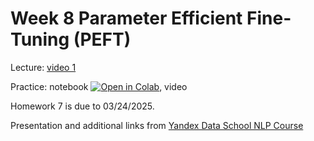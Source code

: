 # Week 8 Parameter Efficient Fine-Tuning (PEFT)

Lecture: [video 1](https://youtu.be/AN99SqVaaYE)

Practice: notebook [![Open in Colab](https://colab.research.google.com/assets/colab-badge.svg)](https://github.com/anton-selitskiy), video

Homework 7 is due to 03/24/2025. 

Presentation and additional links from [Yandex Data School NLP Course](https://github.com/yandexdataschool/nlp_course/tree/2024/week07_peft) 
